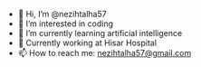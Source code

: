 - 👋 Hi, I’m @nezihtalha57
- 👀 I’m interested in coding
- 🌱 I’m currently learning artificial intelligence
- 💞️ Currently working at Hisar Hospital
- 📫 How to reach me: nezihtalha57@gmail.com        

<!---
nezihtalha57/nezihtalha57 is a ✨ special ✨ repository because its `README.md` (this file) appears on your GitHub profile.
You can click the Preview link to take a look at your changes.
--->
